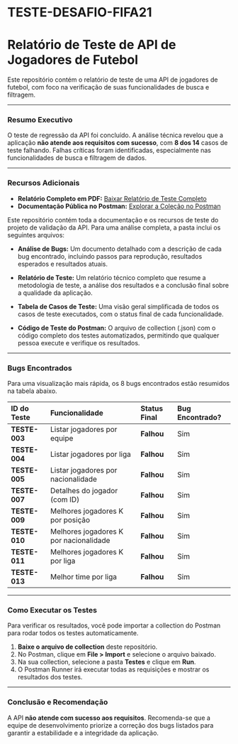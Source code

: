 # TESTE-DESAFIO-FIFA21
# Relatório de Teste de API de Jogadores de Futebol

Este repositório contém o relatório de teste de uma API de jogadores de futebol, com foco na verificação de suas funcionalidades de busca e filtragem.

---

### Resumo Executivo

O teste de regressão da API foi concluído. A análise técnica revelou que a aplicação **não atende aos requisitos com sucesso**, com **8 dos 14** casos de teste falhando. Falhas críticas foram identificadas, especialmente nas funcionalidades de busca e filtragem de dados.

---

### Recursos Adicionais

* **Relatório Completo em PDF:** [Baixar Relatório de Teste Completo](./relatorio_final.pdf)
* **Documentação Pública no Postman:** [Explorar a Coleção no Postman](https://www.postman.com/seuperfil/workspace/seuespacodetrabalho/collection/suacolecao)

Este repositório contém toda a documentação e os recursos de teste do projeto de validação da API. Para uma análise completa, a pasta inclui os seguintes arquivos:

* **Análise de Bugs:** Um documento detalhado com a descrição de cada bug encontrado, incluindo passos para reprodução, resultados esperados e resultados atuais.

* **Relatório de Teste:** Um relatório técnico completo que resume a metodologia de teste, a análise dos resultados e a conclusão final sobre a qualidade da aplicação.

* **Tabela de Casos de Teste:** Uma visão geral simplificada de todos os casos de teste executados, com o status final de cada funcionalidade.

* **Código de Teste do Postman:** O arquivo de collection (.json) com o código completo dos testes automatizados, permitindo que qualquer pessoa execute e verifique os resultados.
---

### Bugs Encontrados

Para uma visualização mais rápida, os 8 bugs encontrados estão resumidos na tabela abaixo.

| ID do Teste | Funcionalidade | Status Final | Bug Encontrado? |
| :--- | :--- | :--- | :--- |
| **TESTE-003** | Listar jogadores por equipe | **Falhou** | Sim |
| **TESTE-004** | Listar jogadores por liga | **Falhou** | Sim |
| **TESTE-005** | Listar jogadores por nacionalidade | **Falhou** | Sim |
| **TESTE-007** | Detalhes do jogador (com ID) | **Falhou** | Sim |
| **TESTE-009** | Melhores jogadores K por posição | **Falhou** | Sim |
| **TESTE-010** | Melhores jogadores K por nacionalidade | **Falhou** | Sim |
| **TESTE-011** | Melhores jogadores K por liga | **Falhou** | Sim |
| **TESTE-013** | Melhor time por liga | **Falhou** | Sim |

---

### Como Executar os Testes

Para verificar os resultados, você pode importar a collection do Postman para rodar todos os testes automaticamente.

1.  **Baixe o arquivo de collection** deste repositório.
2.  No Postman, clique em **File > Import** e selecione o arquivo baixado.
3.  Na sua collection, selecione a pasta **Testes** e clique em **Run**.
4.  O Postman Runner irá executar todas as requisições e mostrar os resultados dos testes.

---

### Conclusão e Recomendação

A API **não atende com sucesso aos requisitos**. Recomenda-se que a equipe de desenvolvimento priorize a correção dos bugs listados para garantir a estabilidade e a integridade da aplicação.
